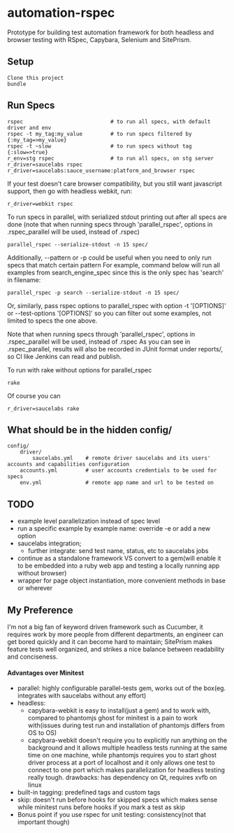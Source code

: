 # automation-rspec

Prototype for building test automation framework for both headless and browser testing with RSpec, Capybara, Selenium and SitePrism.

## Setup
    Clone this project
    bundle

## Run Specs
    rspec                            # to run all specs, with default driver and env
    rspec -t my_tag:my_value         # to run specs filtered by {:my_tag=>my_value}
    rspec -t ~slow                   # to run specs without tag {:slow=>true}
    r_env=stg rspec                  # to run all specs, on stg server
    r_driver=saucelabs rspec
    r_driver=saucelabs:sauce_username:platform_and_browser rspec
If your test doesn't care browser compatibility, but you still want javascript support, then go with headless webkit,
run:
```
r_driver=webkit rspec
```
To run specs in parallel, with serialized stdout printing out after all specs are done
(note that when running specs through 'parallel_rspec', options in .rspec_parallel will be used, instead of .rspec)
```
parallel_rspec --serialize-stdout -n 15 spec/
```
Additionally, --pattern or -p could be useful when you need to only run specs that match certain pattern
For example, command below will run all examples from search_engine_spec since this is the only spec has 'search' in filename:
```
parallel_rspec -p search --serialize-stdout -n 15 spec/
```
Or, similarly, pass rspec options to parallel_rspec with option -t '[OPTIONS]' or --test-options '[OPTIONS]' so you can
filter out some examples, not limited to specs the one above.

Note that when running specs through 'parallel_rspec', options in .rspec_parallel will be used, instead of .rspec
As you can see in .rspec_parallel, results will also be recorded in JUnit format under reports/, so CI like Jenkins can read and publish.

To run with rake without options for parallel_rspec
```
rake
```
Of course you can
```
r_driver=saucelabs rake
```

## What should be in the hidden config/
    config/
        driver/
            saucelabs.yml    # remote driver saucelabs and its users' accounts and capabilities configuration
        accounts.yml         # user accounts credentials to be used for specs
        env.yml              # remote app name and url to be tested on

## TODO
* example level parallelization instead of spec level
* run a specific example by example name: override -e or add a new option
* saucelabs integration;
    - further integrate: send test name, status, etc to saucelabs jobs
* continue as a standalone framework VS convert to a gem(will enable it to be embedded into a ruby web app and testing
  a locally running app without browser)
* wrapper for page object instantiation, more convenient methods in base or wherever

## My Preference

I'm not a big fan of keyword driven framework such as Cucumber, it requires work by more people
from different departments, an engineer can get bored quickly and it can become hard to maintain;
SitePrism makes feature tests well organized, and strikes a nice balance between readability and conciseness.

#### Advantages over Minitest
* parallel: highly configurable parallel-tests gem, works out of the box(eg. integrates with saucelabs without any effort)
* headless:
    - capybara-webkit is easy to install(just a gem) and to work with, compared to phantomjs
    ghost for minitest is a pain to work with(issues during test run and installation of phantomjs differs from OS to OS)
    - capybara-webkit doesn't require you to explicitly run anything on the background and it allows multiple headless tests
    running at the same time on one machine, while phantomjs requires you to start ghost driver process at a port of localhost
    and it only allows one test to connect to one port which makes parallelization for headless testing really tough.
    drawbacks: has dependency on Qt, requires xvfb on linux
* built-in tagging: predefined tags and custom tags
* skip: doesn't run before hooks for skipped specs which makes sense while minitest runs before hooks if you mark a test as skip
* Bonus point if you use rspec for unit testing: consistency(not that important though)
